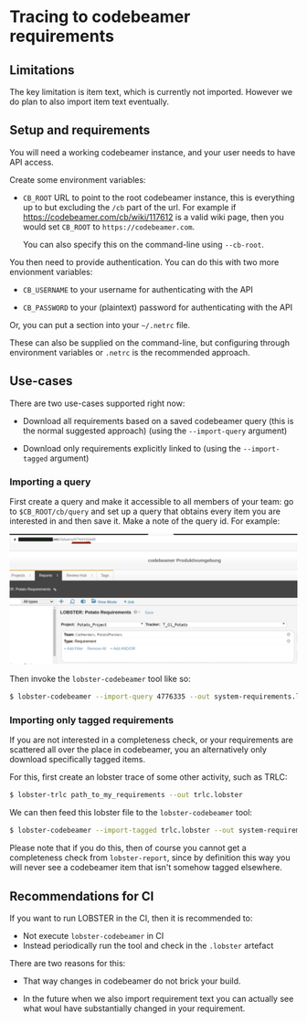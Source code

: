 # Tracing to codebeamer requirements

## Limitations

The key limitation is item text, which is currently not
imported. However we do plan to also import item text eventually.

## Setup and requirements

You will need a working codebeamer instance, and your user needs to
have API access.

Create some environment variables:

* `CB_ROOT` URL to point to the root codebeamer instance, this is
  everything up to but excluding the `/cb` part of the url. For
  example if https://codebeamer.com/cb/wiki/117612 is a valid wiki
  page, then you would set `CB_ROOT` to `https://codebeamer.com`.

  You can also specify this on the command-line using `--cb-root`.

You then need to provide authentication. You can do this with two more
envionment variables:

* `CB_USERNAME` to your username for authenticating with the API

* `CB_PASSWORD` to your (plaintext) password for authenticating with
  the API

Or, you can put a section into your `~/.netrc` file.

These can also be supplied on the command-line, but configuring
through environment variables or `.netrc` is the recommended approach.

## Use-cases

There are two use-cases supported right now:

* Download all requirements based on a saved codebeamer query (this is
  the normal suggested approach) (using the `--import-query` argument)

* Download only requirements explicitly linked to (using the
  `--import-tagged` argument)

### Importing a query

First create a query and make it accessible to all members of your
team: go to `$CB_ROOT/cb/query` and set up a query that obtains every
item you are interested in and then save it. Make a note of the query
id. For example:

![Example Query](cb_lobster_query.png)

Then invoke the `lobster-codebeamer` tool like so:

```bash
$ lobster-codebeamer --import-query 4776335 --out system-requirements.lobster
```
### Importing only tagged requirements

If you are not interested in a completeness check, or your
requirements are scattered all over the place in codebeamer, you an
alternatively only download specifically tagged items.

For this, first create an lobster trace of some other activity, such
as TRLC:

```bash
$ lobster-trlc path_to_my_requirements --out trlc.lobster
```

We can then feed this lobster file to the `lobster-codebeamer` tool:

```bash
$ lobster-codebeamer --import-tagged trlc.lobster --out system-requirements.lobster
```

Please note that if you do this, then of course you cannot get a
completeness check from `lobster-report`, since by definition this way
you will never see a codebeamer item that isn't somehow tagged
elsewhere.

## Recommendations for CI

If you want to run LOBSTER in the CI, then it is recommended to:

* Not execute `lobster-codebeamer` in CI
* Instead periodically run the tool and check in the `.lobster`
  artefact

There are two reasons for this:

* That way changes in codebeamer do not brick your build.

* In the future when we also import requirement text you can actually
  see what woul have substantially changed in your requirement.
